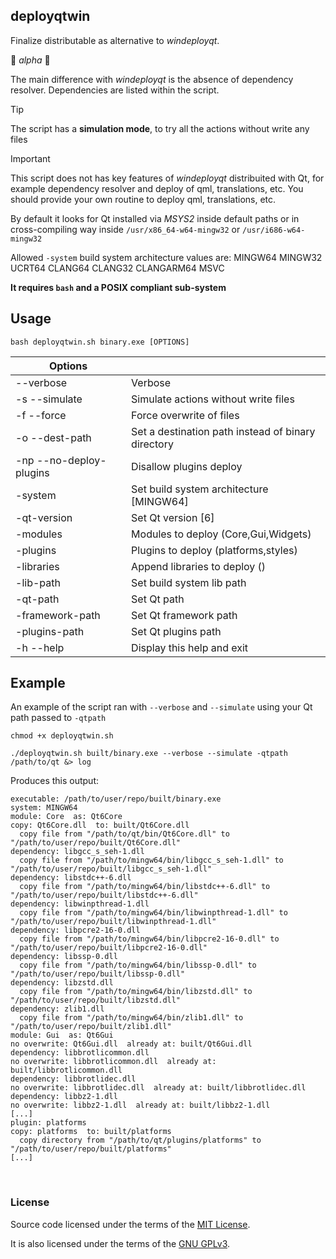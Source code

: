 ## deployqtwin

Finalize distributable as alternative to *windeployqt*.

:construction: *alpha* :construction:

The main difference with *windeployqt* is the absence of dependency resolver. Dependencies are listed within the script.

> [!TIP]
> The script has a **simulation mode**, to try all the actions without write any files

> [!IMPORTANT]
> This script does not has key features of *windeployqt* distribuited with Qt, for example dependency resolver and deploy of qml, translations, etc. You should provide your own routine to deploy qml, translations, etc.

By default it looks for Qt installed via *MSYS2* inside default paths or in cross-compiling way inside `/usr/x86_64-w64-mingw32` or `/usr/i686-w64-mingw32`

Allowed `-system` build system architecture values are: MINGW64 MINGW32 UCRT64 CLANG64 CLANG32 CLANGARM64 MSVC

**It requires `bash` and a POSIX compliant sub-system**


## Usage

`bash deployqtwin.sh binary.exe [OPTIONS]`

| Options |  |
| ------- | - |
| --verbose | Verbose |
| -s --simulate | Simulate actions without write files |
| -f --force | Force overwrite of files |
| -o --dest-path | Set a destination path instead of binary directory |
| -np --no-deploy-plugins | Disallow plugins deploy |
| -system | Set build system architecture \[MINGW64\] |
| -qt-version | Set Qt version \[6\] |
| -modules | Modules to deploy (Core,Gui,Widgets) |
| -plugins | Plugins to deploy (platforms,styles) |
| -libraries | Append libraries to deploy () |
| -lib-path | Set build system lib path |
| -qt-path | Set Qt path |
| -framework-path | Set Qt framework path |
| -plugins-path | Set Qt plugins path |
| -h --help | Display this help and exit |


## Example

An example of the script ran with `--verbose` and `--simulate` using your Qt path passed to `-qtpath`
```
chmod +x deployqtwin.sh

./deployqtwin.sh built/binary.exe --verbose --simulate -qtpath /path/to/qt &> log
```

Produces this output:
```
executable: /path/to/user/repo/built/binary.exe
system: MINGW64
module: Core  as: Qt6Core
copy: Qt6Core.dll  to: built/Qt6Core.dll
  copy file from "/path/to/qt/bin/Qt6Core.dll" to "/path/to/user/repo/built/Qt6Core.dll"
dependency: libgcc_s_seh-1.dll
  copy file from "/path/to/mingw64/bin/libgcc_s_seh-1.dll" to "/path/to/user/repo/built/libgcc_s_seh-1.dll"
dependency: libstdc++-6.dll
  copy file from "/path/to/mingw64/bin/libstdc++-6.dll" to "/path/to/user/repo/built/libstdc++-6.dll"
dependency: libwinpthread-1.dll
  copy file from "/path/to/mingw64/bin/libwinpthread-1.dll" to "/path/to/user/repo/built/libwinpthread-1.dll"
dependency: libpcre2-16-0.dll
  copy file from "/path/to/mingw64/bin/libpcre2-16-0.dll" to "/path/to/user/repo/built/libpcre2-16-0.dll"
dependency: libssp-0.dll
  copy file from "/path/to/mingw64/bin/libssp-0.dll" to "/path/to/user/repo/built/libssp-0.dll"
dependency: libzstd.dll
  copy file from "/path/to/mingw64/bin/libzstd.dll" to "/path/to/user/repo/built/libzstd.dll"
dependency: zlib1.dll
  copy file from "/path/to/mingw64/bin/zlib1.dll" to "/path/to/user/repo/built/zlib1.dll"
module: Gui  as: Qt6Gui
no overwrite: Qt6Gui.dll  already at: built/Qt6Gui.dll
dependency: libbrotlicommon.dll
no overwrite: libbrotlicommon.dll  already at: built/libbrotlicommon.dll
dependency: libbrotlidec.dll
no overwrite: libbrotlidec.dll  already at: built/libbrotlidec.dll
dependency: libbz2-1.dll
no overwrite: libbz2-1.dll  already at: built/libbz2-1.dll
[...]
plugin: platforms
copy: platforms  to: built/platforms
  copy directory from "/path/to/qt/plugins/platforms" to "/path/to/user/repo/built/platforms"
[...]
```

&nbsp;

### License

Source code licensed under the terms of the [MIT License](https://github.com/e2se/deployqtwin/blob/main/LICENSE-MIT).

It is also licensed under the terms of the [GNU GPLv3](https://github.com/e2se/deployqtwin/blob/main/LICENSE-GPL-3.0-or-later).

